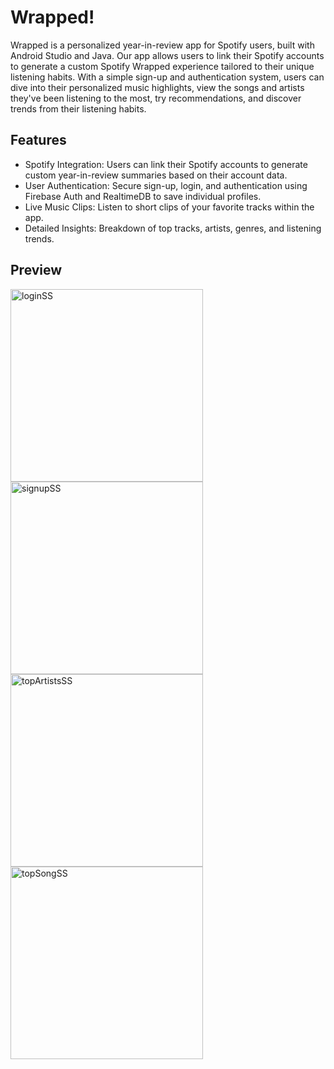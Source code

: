 # Wrapped!
Wrapped is a personalized year-in-review app for Spotify users, built with Android Studio and Java. Our app allows users to link their Spotify accounts to generate a custom Spotify Wrapped experience tailored to their unique listening habits. With a simple sign-up and authentication system, users can dive into their personalized music highlights, view the songs and artists they've been listening to the most, try recommendations, and discover trends from their listening habits.

## Features
* Spotify Integration: Users can link their Spotify accounts to generate custom year-in-review summaries based on their account data.
* User Authentication: Secure sign-up, login, and authentication using Firebase Auth and RealtimeDB to save individual profiles.
* Live Music Clips: Listen to short clips of your favorite tracks within the app.
* Detailed Insights: Breakdown of top tracks, artists, genres, and listening trends.

## Preview
<img width="308" alt="loginSS" src="https://github.com/user-attachments/assets/55f4a16a-1a52-4933-9122-098e5b6e0b34">
<img width="308" alt="signupSS" src="https://github.com/user-attachments/assets/393154c2-0a01-4fbf-8ea5-44c2c5930296">
<img width="308" alt="topArtistsSS" src="https://github.com/user-attachments/assets/0a45af85-4003-4fef-aa34-2cab1d884f7f">
<img width="308" alt="topSongSS" src="https://github.com/user-attachments/assets/01269daf-1170-46c4-a3c2-9a79d2a4050c">
